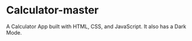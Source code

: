 # Calculator-master
 A Calculator App built with HTML, CSS, and JavaScript. It also has a Dark Mode.
